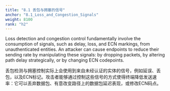 ```yaml
---
title: "8.1 丢包与拥塞的信号"
anchor: "8.1_Loss_and_Congestion_Signals"
weight: 8100
rank: "h2"
---
```


Loss detection and congestion control fundamentally involve the consumption of signals, such as delay, loss, and ECN markings, from unauthenticated entities. An attacker can cause endpoints to reduce their sending rate by manipulating these signals: by dropping packets, by altering path delay strategically, or by changing ECN codepoints.

丢包检测与拥塞控制实际上会使用到来自未经认证的实体的信号，例如延误、丢包，以及ECN标记。攻击者能够通过控制这些信号的方式使得终端降低发送速率：它可以丢弃数据包、有意改变路径上的数据包延迟表现，或修改ECN码点。
